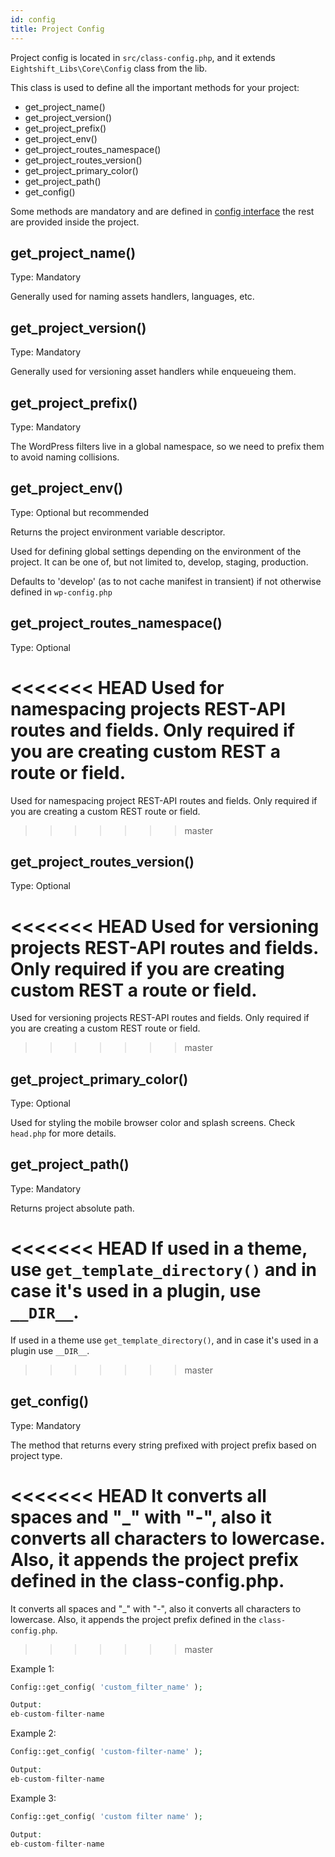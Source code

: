 ```yaml
---
id: config
title: Project Config
---
```


Project config is located in `src/class-config.php`, and it extends `Eightshift_Libs\Core\Config` class from the lib.

This class is used to define all the important methods for your project:
* get_project_name()
* get_project_version()
* get_project_prefix()
* get_project_env()
* get_project_routes_namespace()
* get_project_routes_version()
* get_project_primary_color()
* get_project_path()
* get_config()

Some methods are mandatory and are defined in [config interface](https://github.com/infinum/eightshift-libs/blob/develop/src/interface-config-data.php) the rest are provided inside the project.

## get_project_name()

Type: Mandatory

Generally used for naming assets handlers, languages, etc.

## get_project_version()

Type: Mandatory

Generally used for versioning asset handlers while enqueueing them.

## get_project_prefix()

Type: Mandatory

The WordPress filters live in a global namespace, so we need to prefix them to avoid naming collisions.

## get_project_env()

Type: Optional but recommended

Returns the project environment variable descriptor.

Used for defining global settings depending on the environment of the project. It can be one of, but not limited to, develop, staging, production.

Defaults to 'develop' (as to not cache manifest in transient) if not otherwise defined in `wp-config.php`

## get_project_routes_namespace()

Type: Optional

<<<<<<< HEAD
Used for namespacing projects REST-API routes and fields. Only required if you are creating custom REST a route or field.
=======
Used for namespacing project REST-API routes and fields. Only required if you are creating a custom REST route or field.
>>>>>>> master

## get_project_routes_version()

Type: Optional

<<<<<<< HEAD
Used for versioning projects REST-API routes and fields. Only required if you are creating custom REST a route or field.
=======
Used for versioning projects REST-API routes and fields. Only required if you are creating a custom REST route or field.
>>>>>>> master

## get_project_primary_color()

Type: Optional

Used for styling the mobile browser color and splash screens. Check `head.php` for more details.

## get_project_path()

Type: Mandatory

Returns project absolute path.

<<<<<<< HEAD
If used in a theme, use `get_template_directory()` and in case it's used in a plugin, use `__DIR__`.
=======
If used in a theme use `get_template_directory()`, and in case it's used in a plugin use `__DIR__`.
>>>>>>> master

## get_config()

Type: Mandatory

The method that returns every string prefixed with project prefix based on project type.

<<<<<<< HEAD
It converts all spaces and "_" with "-", also it converts all characters to lowercase. Also, it appends the project prefix defined in the class-config.php.
=======
It converts all spaces and "_" with "-", also it converts all characters to lowercase. Also, it appends the project prefix defined in the `class-config.php`.
>>>>>>> master

Example 1:
```php
Config::get_config( 'custom_filter_name' );

Output:
eb-custom-filter-name
```

Example 2:
```php
Config::get_config( 'custom-filter-name' );

Output:
eb-custom-filter-name
```

Example 3:
```php
Config::get_config( 'custom filter name' );

Output:
eb-custom-filter-name
```
